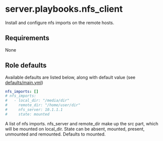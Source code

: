 # server.playbooks.nfs_client
Install and configure nfs imports on the remote hosts.

## Requirements
None

## Role defaults
Available defaults are listed below, along with default value (see [defaults/main.yml](../roles/nfs_client/defaults/main.yml))
```yaml
nfs_imports: []
# nfs_imports:
#   - local_dir: "/media/dir"
#     remote_dir: "/home/user/dir"
#     nfs_server: 10.1.1.1
#     state: mounted
```
A list of nfs imports. nfs_server and remote_dir make up the src part, which will be mounted on local_dir. State can be absent, mounted, present, unmounted and remounted. Defaults to mounted.
